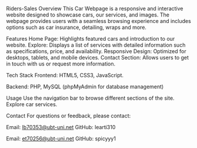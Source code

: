 Riders-Sales
Overview
This Car Webpage is a responsive and interactive website designed to showcase cars, our services, and images. The webpage provides users with a seamless browsing experience and includes options such as car insurance,
detailing, wraps and more.

Features
Home Page: Highlights featured cars and introduction to our website.
Explore: Displays a list of services with detailed information such as specifications, price, and availability.
Responsive Design: Optimized for desktops, tablets, and mobile devices.
Contact Section: Allows users to get in touch with us or request more information.

Tech Stack
Frontend: HTML5, CSS3, JavaScript.

Backend: PHP, MySQL (phpMyAdmin for database management)

Usage
Use the navigation bar to browse different sections of the site.
Explore car services.

Contact
For questions or feedback, please contact:

Email: lb70353@ubt-uni.net
GitHub: learti310

Email: et70256@ubt-uni.net
GitHub: spicyyy1
